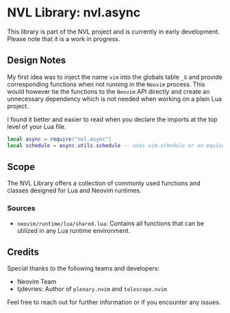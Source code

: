
# NVL Library: nvl.async

This library is part of the NVL project and is currently in early development.
Please note that it is a work in progress.

## Design Notes

My first idea was to inject the name `vim` into the globals table `_G` and provide
corresponding functions when not running in the `Neovim` process. This would
however tie the functions to the `Neovim` API directly and create an unnecessary
dependency which is not needed when working on a plain Lua project.

I found it better and easier to read when you declare the imports at the top level
of your Lua file.

```lua
local async = require("nvl.async")
local schedule = async.utils.schedule -- uses vim.schedule or an equivalent 
```

## Scope

The NVL Library offers a collection of commonly used functions and classes designed for Lua and Neovim runtimes.

### Sources

- `neovim/runtime/lua/shared.lua`: Contains all functions that can be utilized in any Lua runtime environment.

## Credits

Special thanks to the following teams and developers:

- Neovim Team
- tjdevries: Author of `plenary.nvim` and `telescope.nvim`

Feel free to reach out for further information or if you encounter any issues.
